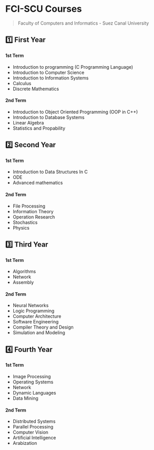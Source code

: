 # FCI-SCU Courses
>Faculty of Computers and Informatics - Suez Canal University

## :one: First Year
#### 1st Term

- Introduction to programming (C Programming Language)
- Introduction to Computer Science
- Introduction to Information Systems
- Calculus 
- Discrete Mathematics

#### 2nd Term

- Introduction to Object Oriented Programming (OOP in C++) 
- Introduction to Database Systems 
- Linear Algebra
- Statistics and Propability

## :two: Second Year
#### 1st Term

- Introduction to Data Structures In C 
- ODE
- Advanced mathematics 

#### 2nd Term

- File Processing 
- Information Theory 
- Operation Research
- Stochastics
- Physics

## :three: Third Year
#### 1st Term

- Algorithms
- Network
- Assembly

#### 2nd Term

- Neural Networks
- Logic Programming
- Computer Architecture 
- Software Engineering
- Compiler Theory and Design 
- Simulation and Modeling

## :four: Fourth Year
#### 1st Term

- Image Processing
- Operating Systems
- Network
- Dynamic Languages
- Data Mining

#### 2nd Term

- Distributed Systems
- Parallel Processing
- Computer Vision
- Artificial Intelligence
- Arabization

